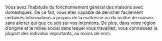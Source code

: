 ﻿---
id: background_servant_fr.md#aptitude--domesticité
name: 'Aptitude : Domesticité'
---
Vous avez l’habitude du fonctionnement général des maisons avec domestiques. De ce fait, vous êtes capable de dénicher facilement certaines informations à propos de la maîtresse ou du maître de maison sans alerter qui que ce soit sur vos intentions. De plus, dans votre région d’origine et le milieu social dans lequel vous travaillez, vous connaissez la plupart des individus importants, au moins de nom.

